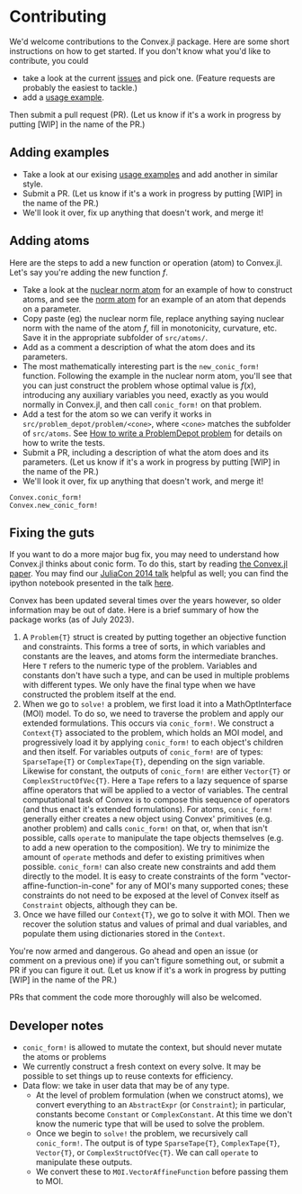 Contributing
============

We'd welcome contributions to the Convex.jl package. Here are some
short instructions on how to get started. If you don't know what you'd
like to contribute, you could

 -   take a look at the current
     [issues](https://github.com/jump-dev/Convex.jl/issues) and pick
     one. (Feature requests are probably the easiest to tackle.)
 -   add a [usage
     example](https://github.com/jump-dev/Convex.jl/tree/master/examples).

Then submit a pull request (PR). (Let us know if it's a work in
progress by putting \[WIP\] in the name of the PR.)

Adding examples
---------------

 -   Take a look at our exising [usage
     examples](https://github.com/jump-dev/Convex.jl/tree/master/examples)
     and add another in similar style.
 -   Submit a PR. (Let us know if it's a work in progress by putting
     \[WIP\] in the name of the PR.)
 -   We'll look it over, fix up anything that doesn't work, and merge
     it!

Adding atoms
------------

Here are the steps to add a new function or operation (atom) to
Convex.jl. Let's say you're adding the new function $f$.

 -   Take a look at the [nuclear norm
     atom](https://github.com/jump-dev/Convex.jl/blob/master/src/atoms/sdp_cone/nuclearnorm.jl)
     for an example of how to construct atoms, and see the [norm
     atom](https://github.com/jump-dev/Convex.jl/blob/master/src/atoms/second_order_cone/norm.jl)
     for an example of an atom that depends on a parameter.
 -   Copy paste (eg) the nuclear norm file, replace anything saying
     nuclear norm with the name of the atom $f$, fill in monotonicity,
     curvature, etc. Save it in the appropriate subfolder of
     `src/atoms/`.
 -   Add as a comment a description of what the atom does and its
     parameters.
 -   The most mathematically interesting part is the `new_conic_form!`
     function. Following the example in the nuclear norm atom, you'll
     see that you can just construct the problem whose optimal value is
     $f(x)$, introducing any auxiliary variables you need, exactly as
     you would normally in Convex.jl, and then call `conic_form!`
     on that problem.
 -   Add a test for the atom so we can verify it works in
     `src/problem_depot/problem/<cone>`, where `<cone>` matches the subfolder of
     `src/atoms`. See [How to write a ProblemDepot problem](@ref) for details
     on how to write the tests.
 -   Submit a PR, including a description of what the atom does and its
     parameters. (Let us know if it's a work in progress by putting
     \[WIP\] in the name of the PR.)
 -   We'll look it over, fix up anything that doesn't work, and merge
     it!

```@docs
Convex.conic_form!
Convex.new_conic_form!
```

Fixing the guts
---------------

If you want to do a more major bug fix, you may need to understand how
Convex.jl thinks about conic form. To do this, start by reading [the
Convex.jl paper](http://arxiv.org/pdf/1410.4821.pdf). You may find our
[JuliaCon 2014 talk](https://www.youtube.com/watch?v=SoI0lEaUvTs&t=128s)
helpful as well; you can find the ipython notebook presented in the talk
[here](https://github.com/JuliaCon/presentations/tree/master/CVX).

Convex has been updated several times over the years however, so older information
may be out of date. Here is a brief summary of how the package works (as of July 2023).

1. A `Problem{T}` struct is created by putting together an objective function and constraints.
   This forms a tree of sorts, in which variables and constants are the leaves, and atoms form the
   intermediate branches. Here `T` refers to the numeric type of the problem. Variables and constants don't have such a type, and can
   be used in multiple problems with different types. We only have the final type when we have
   constructed the problem itself at the end.
2. When we go to `solve!` a problem, we first load it into a MathOptInterface (MOI) model.
   To do so, we need to traverse the problem and apply our extended formulations. This occurs
   via `conic_form!`. We construct a `Context{T}` associated to the problem, which holds an MOI
   model, and progressively load it by applying `conic_form!` to each object's children and then itself.
   For variables outputs of `conic_form!` are of types: `SparseTape{T}` or `ComplexTape{T}`,
   depending on the sign variable. Likewise for constant, the outputs of `conic_form!` are either `Vector{T}`
   or `ComplexStructOfVec{T}`. Here a `Tape` refers to a lazy sequence of sparse affine
   operators that will be applied to a vector of variables. The central computational task of Convex
   is to compose this sequence of operators (and thus enact it's extended formulations). For atoms,
   `conic_form!` generally either creates a new object using Convex' primitives (e.g. another problem)
   and calls `conic_form!` on that, or, when that isn't possible, calls `operate` to
   manipulate the tape objects themselves (e.g. to add a new operation to the composition).
   We try to minimize the amount of `operate` methods and defer to existing primitives when possible.
   `conic_form!` can also create new constraints and add them directly to the model. It is easy
   to create constraints of the form "vector-affine-function-in-cone" for any of MOI's many supported cones;
   these constraints do not need to be exposed at the level of Convex itself as `Constraint` objects, although they can be.
3. Once we have filled our `Context{T}`, we go to solve it with MOI. Then we
   recover the solution status and values of primal and dual variables, and
   populate them using dictionaries stored in the `Context`.

You're now armed and dangerous. Go ahead and open an issue (or comment
on a previous one) if you can't figure something out, or submit a PR if
you can figure it out. (Let us know if it's a work in progress by
putting \[WIP\] in the name of the PR.)

PRs that comment the code more thoroughly will also be welcomed.

## Developer notes

* `conic_form!` is allowed to mutate the context, but should never mutate the atoms or problems
* We currently construct a fresh context on every solve. It may be possible to set things up to reuse contexts for efficiency.
* Data flow: we take in user data that may be of any type.
    * At the level of problem formulation (when we construct atoms), we convert everything to an `AbstractExpr` (or `Constraint`); in particular, constants become `Constant` or `ComplexConstant`. At this time we don't know the numeric type that will be used to solve the problem.
    * Once we begin to `solve!` the problem, we recursively call `conic_form!`. The output is of type `SparseTape{T}`, `ComplexTape{T}`, `Vector{T}`, or `ComplexStructOfVec{T}`. We can call `operate` to manipulate these outputs.
    * We convert these to `MOI.VectorAffineFunction` before passing them to MOI.
